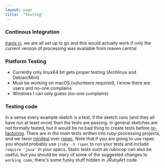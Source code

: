 ```yaml
---
layout: page
title:  "Testing"
---
```


### Continous Integration ###

[travis ci][travis], we are all set up to go and this would actually work if only the current version of processing was available from maven central

### Platform Testing ###

* Currently only linux64 bit gets proper testing (Archlinux and Debian/Mint)
* Must be working on macOS (volunteers required), I know there are users and no-one complains
* Windows I can only guess (no-one complains)

### Testing code ###

In a sense every example sketch is a test, if the sketch runs (and they all have run at least once) then the tests are passing. In general sketches are not formally tested, but it would be no bad thing to create tests before [re-factoring][99]. There are _in the main_ tests written into ruby-processing projects, and we favor [minitest][minitest] over [rspec][rspec]. Note that if you are going to use rspec you should probably use `jruby -S rspec` to run your tests and include `require 'java'` in your specs. Static tests such as rubocop can also be useful, but you should be wary of some of the suggested changes to `working code`, there's some funky stuff hidden in JRubyArt code.

[99]:http://www.sandimetz.com/99bottles/
[minitest]:https://github.com/seattlerb/minitest/
[rspec]:http://rspec.info/documentation/
[travis]:https://travis-ci.org/
